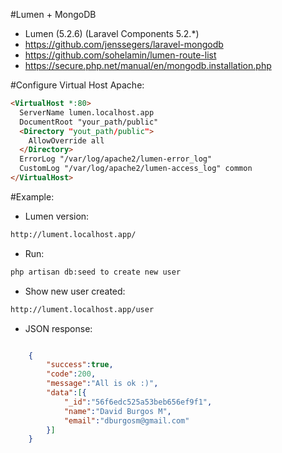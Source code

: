 #Lumen + MongoDB 

- Lumen (5.2.6) (Laravel Components 5.2.*)
- https://github.com/jenssegers/laravel-mongodb
- https://github.com/sohelamin/lumen-route-list
- https://secure.php.net/manual/en/mongodb.installation.php


#Configure Virtual Host Apache:

```html
<VirtualHost *:80>
  ServerName lumen.localhost.app
  DocumentRoot "your_path/public"
  <Directory "yout_path/public">
    AllowOverride all
  </Directory>
  ErrorLog "/var/log/apache2/lumen-error_log"
  CustomLog "/var/log/apache2/lumen-access_log" common
</VirtualHost>
```
#Example:
- Lumen version:
```sh
http://lument.localhost.app/
```
- Run: 
```sh
php artisan db:seed to create new user
```

- Show new user created: 
```sh
http://lument.localhost.app/user
```
- JSON response:
```json

	{
		"success":true,
		"code":200,
		"message":"All is ok :)",
		"data":[{
			"_id":"56f6edc525a53beb656ef9f1",
			"name":"David Burgos M",
			"email":"dburgosm@gmail.com"
		}]
	}
```
